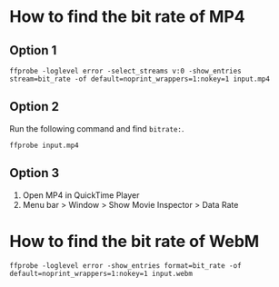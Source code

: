 # How to find the bit rate of MP4
## Option 1
```shell
ffprobe -loglevel error -select_streams v:0 -show_entries stream=bit_rate -of default=noprint_wrappers=1:nokey=1 input.mp4
```
## Option 2
Run the following command and find `bitrate:`.
```shell
ffprobe input.mp4
```
## Option 3
1. Open MP4 in QuickTime Player
2. Menu bar > Window > Show Movie Inspector > Data Rate

# How to find the bit rate of WebM
```shell
ffprobe -loglevel error -show_entries format=bit_rate -of default=noprint_wrappers=1:nokey=1 input.webm
```
